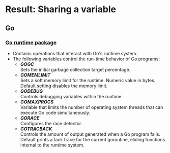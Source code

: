 # Result: Sharing a variable

## Go

### [Go runtime package](https://pkg.go.dev/runtime)

- Contains operations that interact with Go's runtime system.
- The following variables control the run-time behavior of Go programs:
    - ***GOGC***   
    Sets the initial garbage collection target percentage.
    - ***GOMEMLIMIT***   
    Sets a soft memory limit for the runtime.
    Numeric value in bytes.
    Default setting disables the memory limit.
    - ***GODEBUG***  
    Controls debugging variables within the runtime.
    - ***GOMAXPROCS***   
    Variable that limits the number of operating system threads that can execute Go code simultaneously.
    - ***GORACE***   
    Configures the race detector.
    - ***GOTRACBACK***  
    Controls the amount of output generated when a Go program fails.
    Default prints a tack trace for the current goroutine, eliding functions internal to the runtime system.


